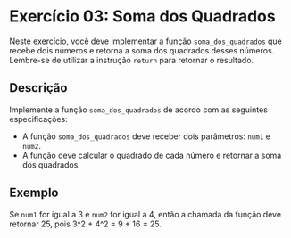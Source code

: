 # Exercício 03: Soma dos Quadrados

Neste exercício, você deve implementar a função `soma_dos_quadrados` que recebe dois números e retorna a soma dos quadrados desses números. Lembre-se de utilizar a instrução `return` para retornar o resultado.

## Descrição

Implemente a função `soma_dos_quadrados` de acordo com as seguintes especificações:

- A função `soma_dos_quadrados` deve receber dois parâmetros: `num1` e `num2`.
- A função deve calcular o quadrado de cada número e retornar a soma dos quadrados.

## Exemplo

Se `num1` for igual a 3 e `num2` for igual a 4, então a chamada da função deve retornar 25, pois 3^2 + 4^2 = 9 + 16 = 25.

